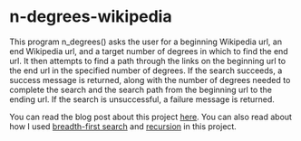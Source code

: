 # n-degrees-wikipedia

This program n_degrees() asks the user for a beginning Wikipedia url, an end Wikipedia url, and a target number of degrees in which to find the end url. It then attempts to find a path through the links on the beginning url to the end url in the specified number of degrees. If the search succeeds, a success message is returned, along with the number of degrees needed to complete the search and the search path from the beginning url to the ending url. If the search is unsuccessful, a failure message is returned.

You can read the blog post about this project <a href="https://nowcodethis.com/n-degrees-of-wikipedia/">here</a>. You can also read about how I used <a href="https://nowcodethis.com/breadth-first-search-python/">breadth-first search</a> and <a href="https://nowcodethis.com/recursion-python/">recursion</a> in this project. 
